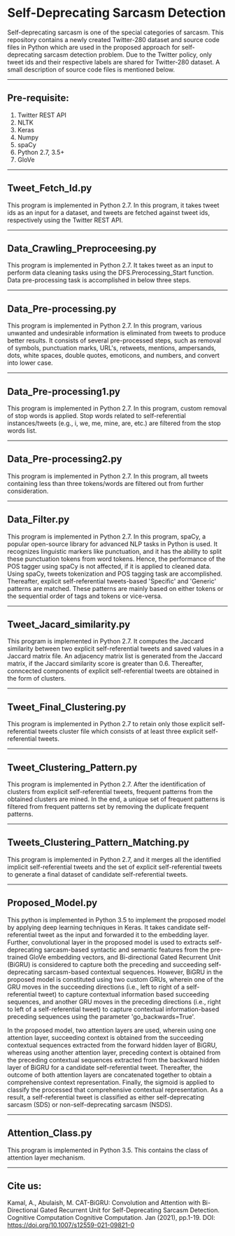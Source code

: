 # Self-Deprecating Sarcasm Detection

Self-deprecating sarcasm is one of the special categories of sarcasm. This repository contains a newly created Twitter-280 dataset and source code files in Python which are used in the proposed approach for self-deprecating sarcasm detection problem. Due to the Twitter policy, only tweet ids and their respective labels are shared for Twitter-280 dataset. A small description of source code files is mentioned below. 

--------------------------------------------------------------------------------------------------------------------------------------
Pre-requisite:
--------------------------------------------------------------------------------------------------------------------------------------
1. Twitter REST API
2. NLTK 
3. Keras 
4. Numpy 
5. spaCy 
6. Python 2.7, 3.5+
7. GloVe
--------------------------------------------------------------------------------------------------------------------------------------
Tweet_Fetch_Id.py
--------------------------------------------------------------------------------------------------------------------------------------
This program is implemented in Python 2.7. In this program, it takes tweet ids as an input for a dataset, and tweets are fetched against tweet ids, respectively using the Twitter REST API.

--------------------------------------------------------------------------------------------------------------------------------------
Data_Crawling_Preproceesing.py
--------------------------------------------------------------------------------------------------------------------------------------
This program is implemented in Python 2.7. It takes tweet as an input to perform data cleaning tasks using the DFS.Prerocessing_Start function. Data pre-processing task is accomplished in below three steps.

--------------------------------------------------------------------------------------------------------------------------------------
Data_Pre-processing.py
--------------------------------------------------------------------------------------------------------------------------------------
This program is implemented in Python 2.7. In this program, various unwanted and undesirable information is eliminated from tweets to produce better results. It consists of several pre-processed steps, such as removal of symbols, punctuation marks, URL's, retweets, mentions, ampersands, dots, white spaces, double quotes, emoticons, and numbers, and convert into lower case. 

--------------------------------------------------------------------------------------------------------------------------------------
Data_Pre-processing1.py
--------------------------------------------------------------------------------------------------------------------------------------
This program is implemented in Python 2.7. In this program, custom removal of stop words is applied. Stop words related to self-referential instances/tweets (e.g., i, we, me, mine, are, etc.) are filtered from the stop words list.  

--------------------------------------------------------------------------------------------------------------------------------------
Data_Pre-processing2.py
--------------------------------------------------------------------------------------------------------------------------------------
This program is implemented in Python 2.7. In this program, all tweets containing less than three tokens/words are filtered out from further consideration.

--------------------------------------------------------------------------------------------------------------------------------------
Data_Filter.py
--------------------------------------------------------------------------------------------------------------------------------------
This program is implemented in Python 2.7. In this program, spaCy, a popular open-source library for advanced NLP tasks in Python is used. It recognizes linguistic markers like punctuation, and it has the ability to split these punctuation tokens from word tokens. Hence, the performance of the POS tagger using spaCy is not affected, if it is applied to cleaned data. Using spaCy, tweets tokenization and POS tagging task are accomplished. Thereafter, explicit self-referential tweets-based 'Specific' and 'Generic' patterns are matched. These patterns are mainly based on either tokens or the sequential order of tags and tokens or vice-versa. 

--------------------------------------------------------------------------------------------------------------------------------------
Tweet_Jacard_similarity.py
--------------------------------------------------------------------------------------------------------------------------------------
This program is implemented in Python 2.7. It computes the Jaccard similarity between two explicit self-referential tweets and saved values in a Jaccard matrix file. An adjacency matrix list is generated from the Jaccard matrix, if the Jaccard similarity score is greater than 0.6. Thereafter, conncected components of explicit self-referential tweets are obtained in the form of clusters.

--------------------------------------------------------------------------------------------------------------------------------------
Tweet_Final_Clustering.py  
--------------------------------------------------------------------------------------------------------------------------------------
This program is implemented in Python 2.7 to retain only those explicit self-referential tweets cluster file which consists of at least three explicit self-referential tweets.

--------------------------------------------------------------------------------------------------------------------------------------
Tweet_Clustering_Pattern.py  
--------------------------------------------------------------------------------------------------------------------------------------
This program is implemented in Python 2.7. After the identification of clusters from explicit self-referential tweets, frequent patterns from the obtained clusters are mined. In the end, a unique set of frequent patterns is filtered from frequent patterns set by removing the duplicate frequent patterns.

------------------------------------------------------------------------------------------------------------------------------------
Tweets_Clustering_Pattern_Matching.py  
--------------------------------------------------------------------------------------------------------------------------------------
This program is implemented in Python 2.7, and it merges all the identified implicit self-referential tweets and the set of explicit self-referential tweets to generate a final dataset of candidate self-referential tweets.

--------------------------------------------------------------------------------------------------------------------------------------
Proposed_Model.py  
-------------------------------------------------------------------------------------------------------------------------------------
This python is implemented in Python 3.5 to implement the proposed model by applying deep learning techniques in Keras. It takes candidate self-referential tweet as the input and forwarded it to the embedding layer. Further, convolutional layer in the proposed model is used to extracts self-deprecating sarcasm-based syntactic and semantic features from the pre-trained GloVe embedding vectors, and Bi-directional Gated Recurrent Unit (BiGRU) is considered to capture both the preceding and succeeding self-deprecating sarcasm-based contextual sequences. However, BiGRU in the proposed model is constituted using two custom GRUs, wherein one of the GRU moves in the succeeding directions (i.e., left to right of a self-referential tweet) to capture contextual information based succeeding sequences, and another GRU moves in the preceding directions (i.e., right to left of a self-referential tweet) to capture contextual information-based preceding sequences using the parameter 'go_backwards=True'. 

In the proposed model, two attention layers are used, wherein using one attention layer, succeeding context is obtained from the succeeding contextual sequences extracted from the forward hidden layer of BiGRU, whereas using another attention layer, preceding context is obtained from the preceding contextual sequences extracted from the backward hidden layer of BiGRU for a candidate self-referential tweet. Thereafter, the outcome of both attention layers are concatenated together to obtain a comprehensive context representation. Finally, the sigmoid is applied to classify the processed that comprehensive contextual representation. As a result, a self-referential tweet is classified as either self-deprecating sarcasm (SDS) or non-self-deprecating sarcasm (NSDS).

--------------------------------------------------------------------------------------------------------------------------------------
Attention_Class.py  
--------------------------------------------------------------------------------------------------------------------------------------
This program is implemented in Python 3.5. This contains the class of attention layer mechanism.

--------------------------------------------------------------------------------------------------------------------------------------
Cite us: 
--------------------------------------------------------------------------------------------------------------------------------------
Kamal, A., Abulaish, M. CAT-BiGRU: Convolution and Attention with Bi-Directional Gated Recurrent Unit for Self-Deprecating Sarcasm Detection. Cognitive Computation  Cognitive Computation. Jan (2021), pp.1-19. DOI: https://doi.org/10.1007/s12559-021-09821-0








